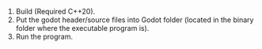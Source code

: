 1. Build (Required C++20).
2. Put the godot header/source files into Godot folder (located in the binary folder where the executable program is).
3. Run the program.
